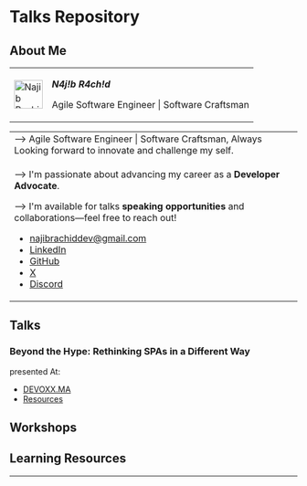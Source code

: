 # Talks Repository

## About Me
<table>
  <tr>
  <td>
    <img src="https://avatars.githubusercontent.com/u/38995898?v=4" alt="Najib Rachid" height="50"/> </td>
  <td>
       
***N4j!b R4ch!d***
       
Agile Software Engineer | Software Craftsman   
   
  </td>
   <!-- <td>
    <img src="" alt="Najib Rachid" height="50"/> </td>
  </td> -->
  </tr>
</table>
<table>
  <tr>
    <td>
--> Agile Software Engineer | Software Craftsman, Always Looking forward to innovate and challenge my self.
      
  </td>

  </tr>
  <tr>
<td>

--> I'm passionate about advancing my career as a **Developer Advocate**.

--> I'm available for talks **speaking opportunities** and collaborations—feel free to reach out!

 - [najibrachiddev@gmail.com](mailto:najibrachiddev@gmail.com)
 - [LinkedIn](https://www.linkedin.com/in/najib-rachid)  
 - [GitHub](https://github.com/n4j1Br4ch1D)  
 - [X](https://x.com/najibrachid01)
 - [Discord](https://discord.com/users/najib-rachid)

</td>
  </tr>
</table>


## Talks

### Beyond the Hype: Rethinking SPAs in a Different Way
presented At: 
- [DEVOXX.MA](https://devoxx.ma/talk/beyond-the-hype-rethinking-spas-in-a-different-way)
- [Resources](https://github.com/n4j1Br4ch1D/talks/Beyond%20the%20Hype%20-%20Rethinking%20SPAs%20in%20a%20Different%20Way/)

## Workshops



## Learning Resources


---

